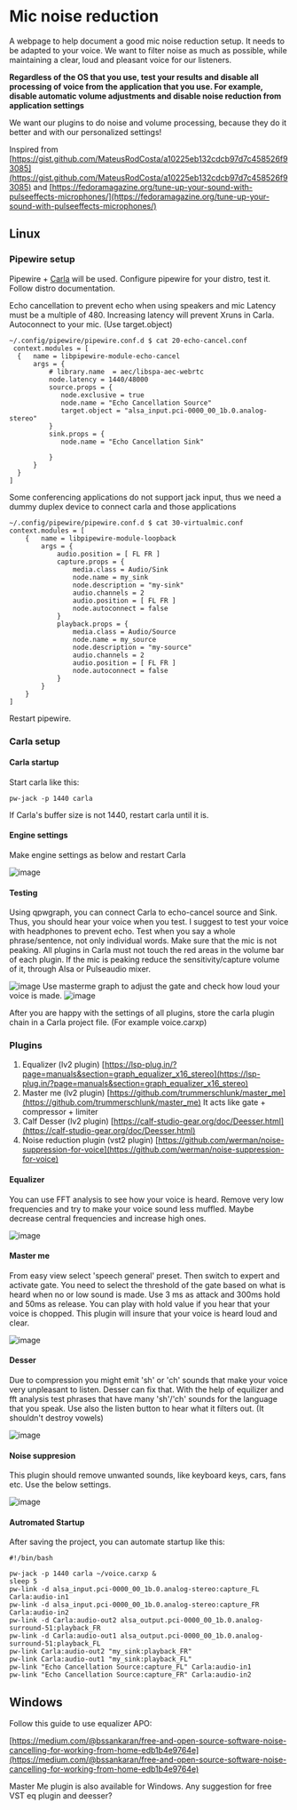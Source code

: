 # Mic noise reduction

A webpage to help document a good mic noise reduction setup.
It needs to be adapted to your voice.
We want to filter noise as much as possible, while maintaining a clear, loud and pleasant voice for our listeners.

**Regardless of the OS that you use, test your results and disable all processing of voice from the application that you use. For example, disable automatic volume adjustments and disable noise reduction from application settings**

We want our plugins to do noise and volume processing, because they do it better and with our personalized settings!

Inspired from [https://gist.github.com/MateusRodCosta/a10225eb132cdcb97d7c458526f93085](https://gist.github.com/MateusRodCosta/a10225eb132cdcb97d7c458526f93085)
 and [https://fedoramagazine.org/tune-up-your-sound-with-pulseeffects-microphones/](https://fedoramagazine.org/tune-up-your-sound-with-pulseeffects-microphones/)
 
## Linux

### Pipewire setup

Pipewire + [Carla](https://kx.studio/Applications:Carla) will be used.
Configure pipewire for your distro, test it. Follow distro documentation.

Echo cancellation to prevent echo when using speakers and mic
Latency must be a multiple of 480. Increasing latency will prevent Xruns in Carla.
Autoconnect to your mic. (Use target.object)

```
~/.config/pipewire/pipewire.conf.d $ cat 20-echo-cancel.conf 
 context.modules = [
  {   name = libpipewire-module-echo-cancel
      args = {
          # library.name  = aec/libspa-aec-webrtc
          node.latency = 1440/48000
          source.props = {
             node.exclusive = true
             node.name = "Echo Cancellation Source"
             target.object = "alsa_input.pci-0000_00_1b.0.analog-stereo"
          }
          sink.props = {
             node.name = "Echo Cancellation Sink"

          }
      }
  }
]

```
Some conferencing applications do not support jack input, thus we need a dummy duplex device to connect carla and those applications
```
~/.config/pipewire/pipewire.conf.d $ cat 30-virtualmic.conf 
context.modules = [
    {   name = libpipewire-module-loopback
        args = {
            audio.position = [ FL FR ]
            capture.props = {
                media.class = Audio/Sink
                node.name = my_sink
                node.description = "my-sink"
                audio.channels = 2
                audio.position = [ FL FR ]
                node.autoconnect = false
            }
            playback.props = {
                media.class = Audio/Source
                node.name = my_source
                node.description = "my-source"
                audio.channels = 2
                audio.position = [ FL FR ]
                node.autoconnect = false
            }
        }
    }
]
```
Restart pipewire.

### Carla setup

#### Carla startup
Start carla like this:

```
pw-jack -p 1440 carla
```
If Carla's buffer size is not 1440, restart  carla until it is.

#### Engine settings
Make engine settings as below and restart Carla

![image](https://user-images.githubusercontent.com/5956557/205489823-04f3e911-c174-4560-9eb7-bb8b52536c48.png)


#### Testing

Using qpwgraph, you can connect Carla to echo-cancel source and Sink. Thus, you should hear your voice when you test.
I suggest to test your voice with headphones to prevent echo. Test when you say a whole phrase/sentence, not only individual words.
Make sure that the mic is not peaking. All plugins in Carla must not touch the red areas in the volume bar of each plugin.
If the mic is peaking reduce the sensitivity/capture volume of it, through Alsa or Pulseaudio mixer.

![image](https://user-images.githubusercontent.com/5956557/205509754-3fbf085e-e321-4030-9095-3c6ed784309a.png)
Use masterme graph to adjust the gate and check how loud your voice is made.
![image](https://user-images.githubusercontent.com/5956557/205509911-887b5e1d-a513-4a67-accd-15c5597ea1fe.png)

After you are happy with the settings of all plugins, store the carla plugin chain in a Carla project file. (For example voice.carxp)

### Plugins

1. Equalizer (lv2 plugin) [https://lsp-plug.in/?page=manuals&section=graph_equalizer_x16_stereo](https://lsp-plug.in/?page=manuals&section=graph_equalizer_x16_stereo)
2. Master me (lv2 plugin) [https://github.com/trummerschlunk/master_me](https://github.com/trummerschlunk/master_me) It acts like gate + compressor + limiter
3. Calf Desser (lv2 plugin) [https://calf-studio-gear.org/doc/Deesser.html](https://calf-studio-gear.org/doc/Deesser.html)
4. Noise reduction plugin (vst2 plugin) [https://github.com/werman/noise-suppression-for-voice](https://github.com/werman/noise-suppression-for-voice)


#### Equalizer

You can use FFT analysis to see how your voice is heard. Remove very low frequencies and try to make your voice sound less muffled. Maybe decrease central frequencies and increase high ones.

![image](https://user-images.githubusercontent.com/5956557/205489954-b47498da-d43f-4e87-ba9a-4be5812d4c25.png)

#### Master me

From easy view select 'speech general' preset. Then switch to expert and activate gate.
You need to select the threshold of the gate based on what is heard when no or low sound is made.
Use 3 ms as attack and 300ms hold and 50ms as release. You can play with hold value if you hear that your voice is chopped.
This plugin will insure that your voice is heard loud and clear.

![image](https://user-images.githubusercontent.com/5956557/205490368-68bfceaa-635f-4dba-91b5-e0c7eaefb6e3.png)

#### Desser

Due to compression you might emit 'sh' or 'ch' sounds that make your voice very unpleasant to listen.
Desser can fix that. With the help of equilizer and fft analysis test phrases that have many 'sh'/'ch' sounds for the language that you speak.
Use also the listen button to hear what it filters out. (It shouldn't destroy vowels)

![image](https://user-images.githubusercontent.com/5956557/205509494-e1a5090a-3769-4ffc-b4ea-5b9c92615f0b.png)

#### Noise suppresion

This plugin should remove unwanted sounds, like keyboard keys, cars, fans etc.
Use the below settings.

![image](https://user-images.githubusercontent.com/5956557/205510222-74e684c9-1271-449c-a385-ffd9665847ce.png)

#### Autromated Startup
After saving the project, you can automate startup like this:

```
#!/bin/bash

pw-jack -p 1440 carla ~/voice.carxp &
sleep 5
pw-link -d alsa_input.pci-0000_00_1b.0.analog-stereo:capture_FL Carla:audio-in1
pw-link -d alsa_input.pci-0000_00_1b.0.analog-stereo:capture_FR Carla:audio-in2
pw-link -d Carla:audio-out2 alsa_output.pci-0000_00_1b.0.analog-surround-51:playback_FR
pw-link -d Carla:audio-out1 alsa_output.pci-0000_00_1b.0.analog-surround-51:playback_FL
pw-link Carla:audio-out2 "my_sink:playback_FR"
pw-link Carla:audio-out1 "my_sink:playback_FL"
pw-link "Echo Cancellation Source:capture_FL" Carla:audio-in1
pw-link "Echo Cancellation Source:capture_FR" Carla:audio-in2

```

## Windows

Follow this guide to use equalizer APO:

[https://medium.com/@bssankaran/free-and-open-source-software-noise-cancelling-for-working-from-home-edb1b4e9764e](https://medium.com/@bssankaran/free-and-open-source-software-noise-cancelling-for-working-from-home-edb1b4e9764e)

Master Me plugin is also available for Windows.
Any suggestion for free VST eq plugin and deesser?
